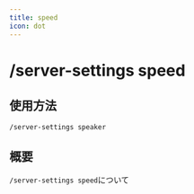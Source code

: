 ```yaml
---
title: speed
icon: dot
---
```


# /server-settings speed

## 使用方法
```
/server-settings speaker
```

## 概要
`/server-settings speed`について
